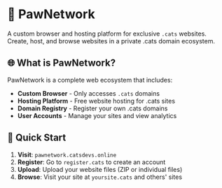 # 🐾 PawNetwork

A custom browser and hosting platform for exclusive `.cats` websites. Create, host, and browse websites in a private .cats domain ecosystem.

## 🌐 What is PawNetwork?

PawNetwork is a complete web ecosystem that includes:
- **Custom Browser** - Only accesses `.cats` domains
- **Hosting Platform** - Free website hosting for .cats sites
- **Domain Registry** - Register your own .cats domains
- **User Accounts** - Manage your sites and view analytics

## 🚀 Quick Start

1. **Visit**: `pawnetwork.catsdevs.online`
2. **Register**: Go to `register.cats` to create an account
3. **Upload**: Upload your website files (ZIP or individual files)
4. **Browse**: Visit your site at `yoursite.cats` and others' sites


